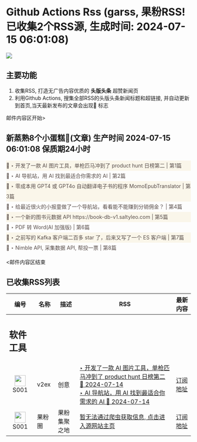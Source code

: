 # Github Actions Rss (garss, 果粉RSS! 已收集2个RSS源, 生成时间: 2024-07-15 06:01:08)

![](https://cdn.jsdelivr.net/gh/xinkeji/garss/_media/ga-rss.png)



## 主要功能
1. 收集RSS, 打造无广告内容优质的 **头版头条** 超赞新闻页
2. 利用Github Actions, 搜集全部RSS的头版头条新闻标题和超链接, 并自动更新到首页,当天最新发布的文章会出现🌈 标志

邮件内容区开始>
<h2>新蒸熟8个小蛋糕🍰(文章) 生产时间 2024-07-15 06:01:08 保质期24小时</h2>

<div style='line-height:3;background-color:#FAF6EA;' ><a href='https://www.v2ex.com/t/1057248#reply8' style="line-height:2;text-decoration:none;display:block;color:#584D49;">🌈 ‣ 开发了一款 AI 图片工具，单枪匹马冲到了 product hunt 日榜第二 | 第1篇</a></div><div style='line-height:3;' ><a href='https://www.v2ex.com/t/1057261#reply0' style="line-height:2;text-decoration:none;display:block;color:#584D49;">🌈 ‣ AI 导航站，用 AI 找到最适合你需求的 AI | 第2篇</a></div><div style='line-height:3;background-color:#FAF6EA;' ><a href='https://www.v2ex.com/t/1057259#reply0' style="line-height:2;text-decoration:none;display:block;color:#584D49;">🌈 ‣ 零成本用 GPT4 或 GPT4o 自动翻译电子书的程序 MomoEpubTranslator | 第3篇</a></div><div style='line-height:3;' ><a href='https://www.v2ex.com/t/1057224#reply2' style="line-height:2;text-decoration:none;display:block;color:#584D49;">🌈 ‣ 给最近很火的小报童做了一个导航站，看看能不能赚到分销佣金？ | 第4篇</a></div><div style='line-height:3;background-color:#FAF6EA;' ><a href='https://www.v2ex.com/t/1057179#reply4' style="line-height:2;text-decoration:none;display:block;color:#584D49;">🌈 ‣ 一个新的图书元数据 API https://book-db-v1.saltyleo.com | 第5篇</a></div><div style='line-height:3;' ><a href='https://www.v2ex.com/t/1057174#reply8' style="line-height:2;text-decoration:none;display:block;color:#584D49;">🌈 ‣ PDF 转 Word(AI 加强版) | 第6篇</a></div><div style='line-height:3;background-color:#FAF6EA;' ><a href='https://www.v2ex.com/t/1057190#reply3' style="line-height:2;text-decoration:none;display:block;color:#584D49;">🌈 ‣ 之前写的 Kafka 客户端二百多 star 了，后来又写了一个 ES 客户端 | 第7篇</a></div><div style='line-height:3;' ><a href='https://www.v2ex.com/t/1057158#reply4' style="line-height:2;text-decoration:none;display:block;color:#584D49;">🌈 ‣ Nimble API, 采集数据 API, 帮投一票 | 第8篇</a></div>

<邮件内容区结束

## 已收集RSS列表

| 编号 | 名称 | 描述 | RSS | 最新内容 |
| --- | --- | --- | --- | --- |
| <h2 id="软件工具">软件工具</h2> |  |   |  |  |
| <div id="S001" style="text-align: center;"><img src="https://cdn.jsdelivr.net/gh/zhaoolee/garss/_media/favicon/S001.png" width="30px" style="width:30px;height: auto;"/><br><span>S001</span></div> | v2ex | 创意 | [‣ 开发了一款 AI 图片工具，单枪匹马冲到了 product hunt 日榜第二 🌈 2024-07-14](https://www.v2ex.com/t/1057248#reply8)<br/>[‣ AI 导航站，用 AI 找到最适合你需求的 AI 🌈 2024-07-14](https://www.v2ex.com/t/1057261#reply0) | [订阅地址](https://www.v2ex.com/feed/tab/creative.xml) |
| <div id="S001" style="text-align: center;"><img src="https://cdn.jsdelivr.net/gh/zhaoolee/garss/_media/favicon/S001.png" width="30px" style="width:30px;height: auto;"/><br><span>S001</span></div> | 果粉圈 | 果粉集聚之地 | [暂无法通过爬虫获取信息, 点击进入源网站主页](https://g0f.cn) | [订阅地址](https://g0f.cn/rss.xml) |



